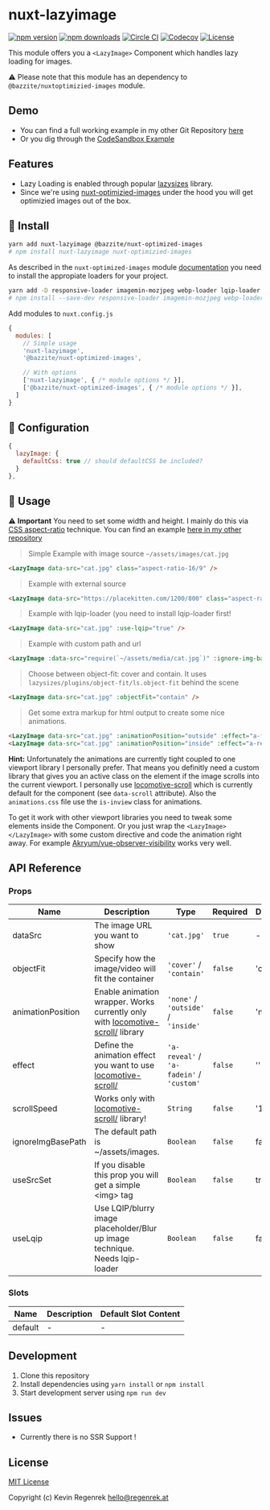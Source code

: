 # nuxt-lazyimage

[![npm version][npm-version-src]][npm-version-href]
[![npm downloads][npm-downloads-src]][npm-downloads-href]
[![Circle CI][circle-ci-src]][circle-ci-href]
[![Codecov][codecov-src]][codecov-href]
[![License][license-src]][license-href]


This module offers you a `<LazyImage>` Component which handles lazy loading for images. 

⚠️ Please note that this module has an dependency to `@bazzite/nuxtoptimizied-images` module. 


## Demo

* You can find a full working example in my other Git Repository [here](https://github.com/regenrek/nuxt-lazysizes-aspect-ratio-blur)
* Or you dig through the [CodeSandbox Example](https://codesandbox.io/s/nuxtjs-lazysizes-aspect-ratio-blur-5e3rv)


## Features

* Lazy Loading is enabled through popular [lazysizes](https://github.com/aFarkas/lazysizes) library.
* Since we're using [nuxt-optimizied-images](https://github.com/bazzite/nuxt-optimized-images) under the hood you will get optimizied images out of the box.

## 🎯 Install

```bash
yarn add nuxt-lazyimage @bazzite/nuxt-optimized-images
# npm install nuxt-lazyimage nuxt-optimizied-images
```

As described in the `nuxt-optimized-images` module [documentation](https://github.com/bazzite/nuxt-optimized-images#optimization-packages) you need to install the appropiate loaders for your project.

```bash
yarn add -D responsive-loader imagemin-mozjpeg webp-loader lqip-loader
# npm install --save-dev responsive-loader imagemin-mozjpeg webp-loader
```

Add modules to  `nuxt.config.js`

```js
{
  modules: [
    // Simple usage
    'nuxt-lazyimage',
    '@bazzite/nuxt-optimized-images',

    // With options
    ['nuxt-lazyimage', { /* module options */ }],
    ['@bazzite/nuxt-optimized-images', { /* module options */ }],
  ]
}
```

## 📌 Configuration

```js
{
  lazyImage: {
    defaultCss: true // should defaultCSS be included?
  }
},
```

## 🚀 Usage



⚠️ **Important** You need to set some width and height. I mainly do this via [CSS aspect-ratio](https://css-tricks.com/snippets/sass/maintain-aspect-ratio-mixin/) technique. You can find an example [here in my other repository](https://github.com/regenrek/nuxt-lazysizes-aspect-ratio-blur)

> Simple Example with image source `~/assets/images/cat.jpg`
```html
<LazyImage data-src="cat.jpg" class="aspect-ratio-16/9" />
```

> Example with external source
```html
<LazyImage data-src="https://placekitten.com/1200/800" class="aspect-ratio-16/9" />
```

> Example with lqip-loader (you need to install lqip-loader first!
```html
<LazyImage data-src="cat.jpg" :use-lqip="true" />
```

> Example with custom path and url
```html
<LazyImage :data-src="require(`~/assets/media/cat.jpg`)" :ignore-img-base-path="true" />
```

> Choose between object-fit: cover and contain.
> It uses `lazysizes/plugins/object-fit/ls.object-fit` behind the scene
```html
<LazyImage data-src="cat.jpg" :objectFit="contain" />
```

> Get some extra markup for html output to create some nice animations.
```html
<LazyImage data-src="cat.jpg" :animationPosition="outside" :effect="a-fadein" />
<LazyImage data-src="cat.jpg" :animationPosition="inside" :effect="a-reveal a-reveal-bot-to-top" />
```

**Hint:**  Unfortunately the animations are currently tight coupled to one viewport library I personally prefer. That means you definitly need a custom library that gives you an active class on the element if the image scrolls into the current viewport. I personally use [locomotive-scroll](https://locomotivemtl.github.io/locomotive-scroll/) which is currently default for the component (see `data-scroll` attribute). Also the `animations.css` file use the `is-inview` class for animations.

To get it work with other viewport libraries you need to tweak some elements inside the Component. Or you just wrap the `<LazyImage></LazyImage>` with some custom directive and code the animation right away. For example [Akryum/vue-observer-visibility](https://github.com/Akryum/vue-observe-visibility) works very well.

## API Reference

### Props

<!-- @vuese:LazyImage:props:start -->
|Name|Description|Type|Required|Default|
|---|---|---|---|---|
|dataSrc|The image URL you want to show|`'cat.jpg'`|`true`|-|
|objectFit|Specify how the image/video will fit the container|`'cover'` / `'contain'`|`false`|'cover'|
|animationPosition|Enable animation wrapper. Works currently only with [locomotive-scroll/](https://locomotivemtl.github.io/locomotive-scroll/) library|`'none'` / `'outside'` / `'inside'`|`false`|'none'|
|effect|Define the animation effect you want to use [locomotive-scroll/](https://locomotivemtl.github.io/locomotive-scroll/)|`'a-reveal'` / `'a-fadein'` / `'custom'`|`false`|''|
|scrollSpeed|Works only with [locomotive-scroll/](https://locomotivemtl.github.io/locomotive-scroll/) library!|`String`|`false`|'1'|
|ignoreImgBasePath|The default path is ~/assets/images.|`Boolean`|`false`|false|
|useSrcSet|If you disable this prop you will get a simple &lt;img&gt; tag|`Boolean`|`false`|true|
|useLqip|Use LQIP/blurry image placeholder/Blur up image technique. Needs lqip-loader|`Boolean`|`false`|false|


<!-- @vuese:LazyImage:props:end -->


### Slots

<!-- @vuese:LazyImage:slots:start -->
|Name|Description|Default Slot Content|
|---|---|---|
|default|-|-|

<!-- @vuese:LazyImage:slots:end -->





## Development

1. Clone this repository
2. Install dependencies using `yarn install` or `npm install`
3. Start development server using `npm run dev`

## Issues

* Currently there is no SSR Support !

## License

[MIT License](./LICENSE)

Copyright (c) Kevin Regenrek <hello@regenrek.at>

<!-- Badges -->
[npm-version-src]: https://img.shields.io/npm/v/nuxt-lazyimage/latest.svg?style=flat-square
[npm-version-href]: https://npmjs.com/package/nuxt-lazyimage

[npm-downloads-src]: https://img.shields.io/npm/dt/nuxt-lazyimage.svg?style=flat-square
[npm-downloads-href]: https://npmjs.com/package/nuxt-lazyimage

[circle-ci-src]: https://img.shields.io/circleci/project/github/regenrek/nuxt-lazyimage.svg?style=flat-square
[circle-ci-href]: https://circleci.com/gh/regenrek/nuxt-lazyimage

[codecov-src]: https://img.shields.io/codecov/c/github/regenrek/nuxt-lazyimage.svg?style=flat-square
[codecov-href]: https://codecov.io/gh/regenrek/nuxt-lazyimage

[license-src]: https://img.shields.io/npm/l/nuxt-lazyimage.svg?style=flat-square
[license-href]: https://npmjs.com/package/nuxt-lazyimage
